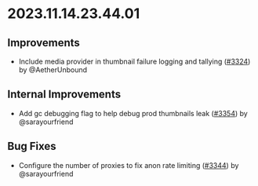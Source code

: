 
# 2023.11.14.23.44.01

## Improvements

- Include media provider in thumbnail failure logging and tallying ([#3324](https://github.com/WordPress/openverse/pull/3324)) by @AetherUnbound

## Internal Improvements

- Add gc debugging flag to help debug prod thumbnails leak ([#3354](https://github.com/WordPress/openverse/pull/3354)) by @sarayourfriend

## Bug Fixes

- Configure the number of proxies to fix anon rate limiting ([#3344](https://github.com/WordPress/openverse/pull/3344)) by @sarayourfriend
